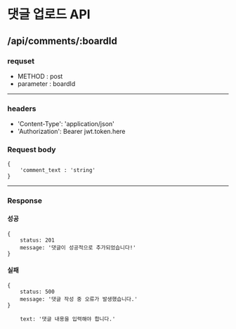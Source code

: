 # 댓글 업로드 API

## /api/comments/:boardId

### requset

- METHOD : post
- parameter : boardId

---

### headers

- 'Content-Type': 'application/json'
- 'Authorization': Bearer jwt.token.here

### Request body

```
{
    'comment_text : 'string'
}
```

---

### Response

#### 성공

```
{
    status: 201
    message: '댓글이 성공적으로 추가되었습니다!'
}
```

#### 실패

```
{
    status: 500
    message: '댓글 작성 중 오류가 발생했습니다.'
}
```

```
    text: '댓글 내용을 입력해야 합니다.'
```